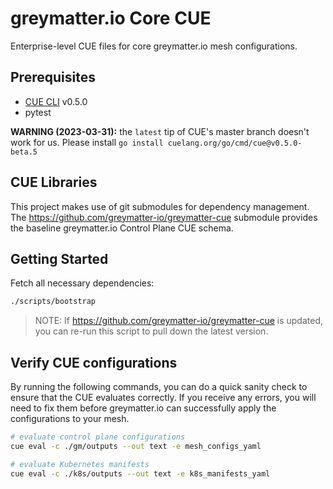 # greymatter.io Core CUE

Enterprise-level CUE files for core greymatter.io mesh configurations.

## Prerequisites

- [CUE CLI](https://cuelang.org/docs/install/) v0.5.0
- pytest

**WARNING (2023-03-31):** the `latest` tip of CUE's master branch doesn't work for us.
Please install `go install cuelang.org/go/cmd/cue@v0.5.0-beta.5`

## CUE Libraries

This project makes use of git submodules for dependency management. The
<https://github.com/greymatter-io/greymatter-cue> submodule provides the
baseline greymatter.io Control Plane CUE schema.

## Getting Started

Fetch all necessary dependencies:

```sh
./scripts/bootstrap
```

> NOTE: If <https://github.com/greymatter-io/greymatter-cue> is updated, you
> can re-run this script to pull down the latest version.

## Verify CUE configurations

By running the following commands, you can do a quick sanity check to
ensure that the CUE evaluates correctly. If you receive any errors, you
will need to fix them before greymatter.io can successfully apply the  configurations to your mesh.

```sh
# evaluate control plane configurations
cue eval -c ./gm/outputs --out text -e mesh_configs_yaml
```

```sh
# evaluate Kubernetes manifests
cue eval -c ./k8s/outputs --out text -e k8s_manifests_yaml
```
